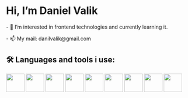 <h1>Hi, I’m Daniel Valik </h1>
    <p>
      - 👀 I’m interested in frontend technologies and currently learning it.
    </p>
    <p>- 📫 My mail: danilvalik@gmail.com</p>

<h2>🛠 Languages and tools i use:</h2>
  <div>
    <img style="width: 50px; margin-rigth: 10px" src="https://cdn.jsdelivr.net/gh/devicons/devicon@latest/icons/html5/html5-original.svg"/>
    <img style="width: 50px; margin-rigth: 10px" src="https://cdn.jsdelivr.net/gh/devicons/devicon@latest/icons/css3/css3-original.svg"/>
    <img style="width: 50px; margin-rigth: 10px" src="https://cdn.jsdelivr.net/gh/devicons/devicon@latest/icons/javascript/javascript-original.svg"/>
    <img style="width: 50px; margin-rigth: 10px" src="https://cdn.jsdelivr.net/gh/devicons/devicon@latest/icons/react/react-original.svg" />
    <img style="width: 50px; margin-rigth: 10px" src="https://cdn.jsdelivr.net/gh/devicons/devicon@latest/icons/reactrouter/reactrouter-original.svg" />
    <img style="width: 50px; margin-rigth: 10px" src="https://cdn.jsdelivr.net/gh/devicons/devicon@latest/icons/redux/redux-original.svg" />
    <img style="width: 50px; margin-rigth: 10px" src="https://seeklogo.com/images/R/react-query-logo-1340EA4CE9-seeklogo.com.png" />
    <img style="width: 50px; margin-rigth: 10px" src="https://cdn.jsdelivr.net/gh/devicons/devicon@latest/icons/vitejs/vitejs-original.svg" />
    <img style="width: 50px; margin-rigth: 10px" src="https://cdn.jsdelivr.net/gh/devicons/devicon@latest/icons/supabase/supabase-original.svg" />      
  </div>
      

    
<!---
SpiralBlast/SpiralBlast is a ✨ special ✨ repository because its `README.md` (this file) appears on your GitHub profile.
You can click the Preview link to take a look at your changes.
--->
